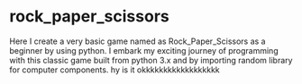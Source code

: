 # rock_paper_scissors
Here I create a very basic game named as Rock_Paper_Scissors as a beginner by using python. I embark my exciting  journey of programming with this classic game built from python 3.x and by importing random library for computer components.
hy is it okkkkkkkkkkkkkkkkkk